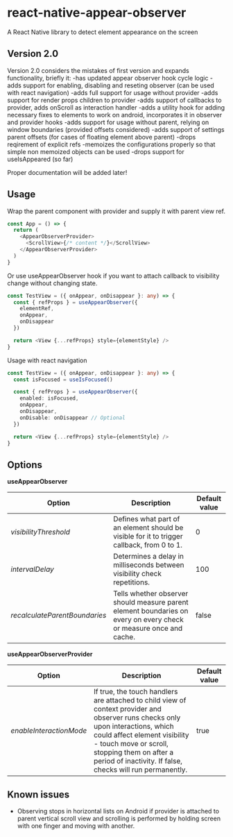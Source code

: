 <h1>react-native-appear-observer</h1>

A React Native library to detect element appearance on the screen

<h2>Version 2.0</h2>

Version 2.0 considers the mistakes of first version and expands functionality, briefly it:
-has updated appear observer hook cycle logic
-adds support for enabling, disabling and reseting observer (can be used with react navigation)
-adds full support for usage without provider
-adds support for render props children to provider
-adds support of callbacks to provider, adds onScroll as interaction handler
-adds a utility hook for adding necessary fixes to elements to work on android,
incorporates it in observer and provider hooks
-adds support for usage without parent, relying on window boundaries (provided offsets considered)
-adds support of settings parent offsets (for cases of floating element above parent)
-drops reqirement of explicit refs
-memoizes the configurations properly so that simple non memoized objects can be used
-drops support for useIsAppeared (so far)

Proper documentation will be added later!

<h2>Usage</h2>

Wrap the parent component with provider and supply it with parent view ref.

```ts
const App = () => {
  return (
    <AppearObserverProvider>
      <ScrollView>{/* content */}</ScrollView>
    </AppearObserverProvider>
  )
}
```

Or use useAppearObserver hook if you want to attach callback to visibility change without changing state.

```ts
const TestView = ({ onAppear, onDisappear }: any) => {
  const { refProps } = useAppearObserver({
    elementRef,
    onAppear,
    onDisappear
  })

  return <View {...refProps} style={elementStyle} />
}
```

Usage with react navigation

```ts
const TestView = ({ onAppear, onDisappear }: any) => {
  const isFocused = useIsFocused()

  const { refProps } = useAppearObserver({
    enabled: isFocused,
    onAppear,
    onDisappear,
    onDisable: onDisappear // Optional
  })

  return <View {...refProps} style={elementStyle} />
}
```

<h2>Options</h2>

<b>useAppearObserver</b>

| Option                        | Description                                                                                                        | Default value |
| ----------------------------- | ------------------------------------------------------------------------------------------------------------------ | ------------- |
| _visibilityThreshold_         | Defines what part of an element should be visible for it to trigger callback, from 0 to 1.                         | 0             |
| _intervalDelay_               | Determines a delay in milliseconds between visibility check repetitions.                                           | 100           |
| _recalculateParentBoundaries_ | Tells whether observer should measure parent element boundaries on every on every check or measure once and cache. | false         |

<b>useAppearObserverProvider</b>

| Option                  | Description                                                                                                                                                                                                                                                                     | Default value |
| ----------------------- | ------------------------------------------------------------------------------------------------------------------------------------------------------------------------------------------------------------------------------------------------------------------------------- | ------------- |
| _enableInteractionMode_ | If true, the touch handlers are attached to child view of context provider and observer runs checks only upon interactions, which could affect element visibility - touch move or scroll, stopping them on after a period of inactivity. If false, checks will run permanently. | true          |

<h2>Known issues</h2>

- Observing stops in horizontal lists on Android if provider is attached to parent vertical scroll view and scrolling is performed by
  holding screen with one finger and moving with another.
